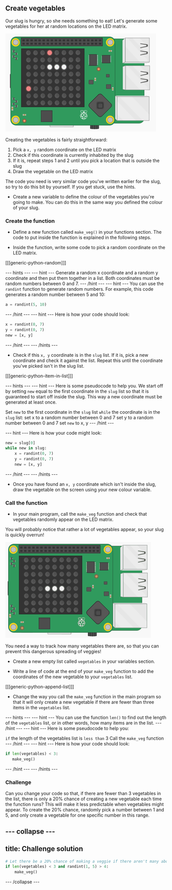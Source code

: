 ## Create vegetables

Our slug is hungry, so she needs something to eat! Let's generate some vegetables for her at random locations on the LED matrix.

![Vegetables](images/vegetables.png)

Creating the vegetables is fairly straightforward:

1. Pick a `x, y` random coordinate on the LED matrix
2. Check if this coordinate is currently inhabited by the slug
3. If it is, repeat steps 1 and 2 until you pick a location that is outside the slug
4. Draw the vegetable on the LED matrix

The code you need is very similar code you've written earlier for the slug, so try to do this bit by yourself. If you get stuck, use the hints.

+ Create a new variable to define the colour of the vegetables you're going to make. You can do this in the same way you defined the colour of your slug.

### Create the function

+ Define a new function called `make_veg()` in your functions section. The code to put inside the function is explained in the following steps.

+ Inside the function, write some code to pick a random coordinate on the LED matrix.

[[[generic-python-random]]]

--- hints ---
--- hint ---
Generate a random x coordinate and a random y coordinate and then put them together in a list. Both coordinates must be random numbers between 0 and 7.
--- /hint ---
--- hint ---
You can use the `randint` function to generate random numbers. For example, this code generates a random number between 5 and 10:

```python
a = randint(5, 10)
```
--- /hint ---
--- hint ---
Here is how your code should look:

```python
x = randint(0, 7)
y = randint(0, 7)
new = [x, y]
```
--- /hint ---
--- /hints ---


+ Check if this `x, y` coordinate is in the `slug` list. If it is, pick a new coordinate and check it against the list. Repeat this until the coordinate you've picked isn't in the slug list.

[[[generic-python-item-in-list]]]

--- hints ---
--- hint ---
Here is some pseudocode to help you. We start off by setting `new` equal to the first coordinate in the `slug` list so that it is guaranteed to start off inside the slug. This way a new coordinate must be generated at least once.

Set `new` to the first coordinate in the `slug` list
`while` the coordinate is in the `slug` list:
set x to a random number between 0 and 7
set y to a random number between 0 and 7
set `new` to x, y
--- /hint ---

--- hint ---
Here is how your code might look:

```python
new = slug[0]
while new in slug:
    x = randint(0, 7)
    y = randint(0, 7)
    new = [x, y]
```
--- /hint ---
--- /hints ---

+ Once you have found an `x, y` coordinate which isn't inside the slug, draw the vegetable on the screen using your new colour variable.

### Call the function

+ In your main program, call the `make_veg` function and check that vegetables randomly appear on the LED matrix.

You will probably notice that rather a lot of vegetables appear, so your slug is quickly overrun!

![Too many vegetables](images/too-many-veggies.gif)

You need a way to track how many vegetables there are, so that you can prevent this dangerous spreading of veggies!

+ Create a new empty list called `vegetables` in your variables section.

+ Write a line of code at the end of your `make_veg` function to add the coordinates of the new vegetable to your `vegetables` list.

[[[generic-python-append-list]]]

+ Change the way you call the `make_veg` function in the main program so that it will only create a new vegetable if there are fewer than three items in the `vegetables` list.

--- hints ---
--- hint ---
You can use the function `len()` to find out the length of the `vegetables` list, or in other words, how many items are in the list.
--- /hint ---
--- hint ---
Here is some pseudocode to help you:

`if` the length of the vegetables list is `less than` 3
Call the `make_veg` function
--- /hint ---
--- hint ---
Here is how your code should look:

```python
if len(vegetables) < 3:
   make_veg()
```
--- /hint ---
--- /hints ---

### Challenge
Can you change your code so that, if there are fewer than 3 vegetables in the list, there is only a 20% chance of creating a new vegetable each time the function runs? This will make it less predictable when vegetables might appear. To create the 20% chance, randomly pick a number between 1 and 5, and only create a vegetable for one specific number in this range.

--- collapse ---
---
title: Challenge solution
---
```python
# Let there be a 20% chance of making a veggie if there aren't many about
if len(vegetables) < 3 and randint(1, 5) > 4:
    make_veg()
```

--- /collapse ---
